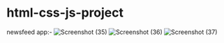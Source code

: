 # html-css-js-project
newsfeed app:-
![Screenshot (35)](https://user-images.githubusercontent.com/111452796/219267139-8c57931d-0f12-4c34-9484-1baf97d0e896.png)
![Screenshot (36)](https://user-images.githubusercontent.com/111452796/219267148-932e88b1-e68a-4cac-b2fd-791ceeabbe8b.png)
![Screenshot (37)](https://user-images.githubusercontent.com/111452796/219267154-68c1f831-0bee-4fcc-a687-95cd6a0eb9f0.png)
